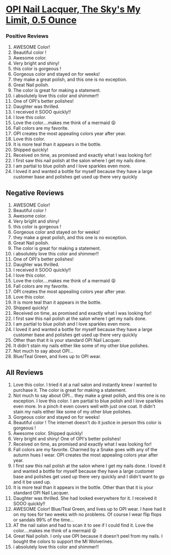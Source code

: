 # [OPI Nail Lacquer, The Sky&#x27;s My Limit, 0.5 Ounce](https://products.checkmycream.com/products/OPI-Nail-Lacquer-The-Sky&#x27;s-My-Limit-0.5-Ounce.html)

### Positive Reviews

<ol>
      <li>AWESOME Color!  </li>
      <li>Beautiful color !</li>
      <li>Awesome color.</li>
      <li>Very bright and shiny!</li>
      <li>this color is gorgeous !</li>
      <li>Gorgeous color and stayed on for weeks!</li>
      <li>they make a great polish, and this one is no exception.</li>
      <li>Great Nail polish.</li>
      <li>The color is great for making a statement.</li>
      <li>i absolutely love this color and shimmer!!</li>
      <li>One of OPI&#x27;s better polishes!</li>
      <li>Daughter was thrilled.  </li>
      <li>I received it SOOO quickly!!</li>
      <li>I love this color.</li>
      <li>Love the color....makes me think of a mermaid 😝</li>
      <li>Fall colors are my favorite.</li>
      <li>OPI creates the most appealing colors year after year.</li>
      <li>Love this color.  </li>
      <li>It is more teal than it appears in the bottle.  </li>
      <li>Shipped quickly!</li>
      <li>Received on time, as promised and exactly what I was looking for!</li>
      <li>I first saw this nail polish at the salon where I get my nails done.</li>
      <li>I am partial to blue polish and I love sparkles even more.  </li>
      <li>I loved it and wanted a bottle for myself because they have a large customer base and polishes get used up there very quickly</li>
</ol>


<h2>Negative Reviews</h2>
<ol>
<li> AWESOME Color!  </li>
<li> Beautiful color !</li>
<li> Awesome color.</li>
<li> Very bright and shiny!</li>
<li> this color is gorgeous !</li>
<li> Gorgeous color and stayed on for weeks!</li>
<li> they make a great polish, and this one is no exception.</li>
<li> Great Nail polish.</li>
<li> The color is great for making a statement.</li>
<li> i absolutely love this color and shimmer!!</li>
<li> One of OPI&#x27;s better polishes!</li>
<li> Daughter was thrilled.  </li>
<li> I received it SOOO quickly!!</li>
<li> I love this color.</li>
<li> Love the color....makes me think of a mermaid 😝</li>
<li> Fall colors are my favorite.</li>
<li> OPI creates the most appealing colors year after year.</li>
<li> Love this color.  </li>
<li> It is more teal than it appears in the bottle.  </li>
<li> Shipped quickly!</li>
<li> Received on time, as promised and exactly what I was looking for!</li>
<li> I first saw this nail polish at the salon where I get my nails done.</li>
<li> I am partial to blue polish and I love sparkles even more.  </li>
<li> I loved it and wanted a bottle for myself because they have a large customer base and polishes get used up there very quickly</li>
<li> Other than that it is your standard OPI Nail Lacquer.</li>
<li> It didn&#x27;t stain my nails either like some of my other blue polishes.</li>
<li> Not much to say about OPI...</li>
<li> Blue/Teal Green, and lives up to OPI wear.  </li>
</ol>

<h2>All Reviews</h2>

<ol>
    <li> Love this color.  I tried it at a nail salon and instantly knew I wanted to purchase it.  The color is great for making a statement.</li>
    <li> Not much to say about OPI... they make a great polish, and this one is no exception. I love this color. I am partial to blue polish and I love sparkles even more.  In a pinch it even covers well with just one coat. It didn&#x27;t stain my nails either like some of my other blue polishes.</li>
    <li> Gorgeous color and stayed on for weeks!</li>
    <li> Beautiful color ! The internet doesn&#x27;t do it justice in person this color is gorgeous !</li>
    <li> Awesome color. Shipped quickly!</li>
    <li> Very bright and shiny! One of OPI&#x27;s better polishes!</li>
    <li> Received on time, as promised and exactly what I was looking for!</li>
    <li> Fall colors are my favorite. Charmed by a Snake goes with any of the autumn hues I wear.  OPI creates the most appealing colors year after year.</li>
    <li> I first saw this nail polish at the salon where I get my nails done. I loved it and wanted a bottle for myself because they have a large customer base and polishes get used up there very quickly and I didn&#x27;t want to go and it be used up.</li>
    <li> It is more teal than it appears in the bottle.  Other than that it is your standard OPI Nail Lacquer.</li>
    <li> Daughter was thrilled.  She had looked everywhere for it.  I received it SOOO quickly!!</li>
    <li> AWESOME Color!  Blue/Teal Green, and lives up to OPI wear.  I have had it on my toes for two weeks with no problems.  Of course I wear flip flops or sandals 99% of the time...</li>
    <li> AT the nail salon and had to scan it to see if I could find it. Love the color....makes me think of a mermaid 😝</li>
    <li> Great Nail polish. I only use OPI because it doesn&#x27;t peel from my nails. I bought the colors to support the MI Wolverines.</li>
    <li> i absolutely love this color and shimmer!!</li>
</ol>




